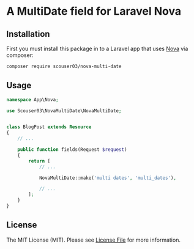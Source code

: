 # A MultiDate field for Laravel Nova

## Installation

First you must install this package in to a Laravel app that uses [Nova](https://nova.laravel.com) via composer:

```bash
composer require scouser03/nova-multi-date
```

## Usage

```php
namespace App\Nova;

use Scouser03\NovaMultiDate\NovaMultiDate;


class BlogPost extends Resource
{
    // ...

    public function fields(Request $request)
    {
        return [
            // ...

            NovaMultiDate::make('multi dates', 'multi_dates'),

            // ...
        ];
    }
}

```

## License

The MIT License (MIT). Please see [License File](LICENSE.md) for more information.

